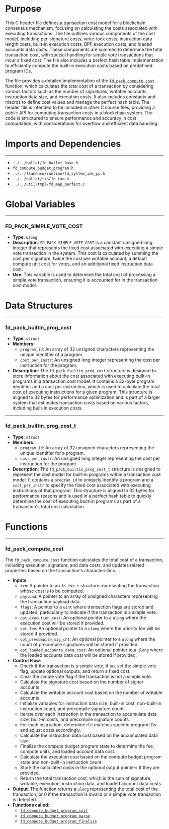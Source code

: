 # Purpose
This C header file defines a transaction cost model for a blockchain consensus mechanism, focusing on calculating the costs associated with executing transactions. The file outlines various components of the cost model, including per-signature costs, write-lock costs, instruction data length costs, built-in execution costs, BPF execution costs, and loaded accounts data costs. These components are summed to determine the total transaction cost, with special handling for simple vote transactions that incur a fixed cost. The file also includes a perfect hash table implementation to efficiently compute the built-in execution costs based on predefined program IDs.

The file provides a detailed implementation of the [`fd_pack_compute_cost`](#fd_pack_compute_cost) function, which calculates the total cost of a transaction by considering various factors such as the number of signatures, writable accounts, instruction data size, and execution costs. It also includes constants and macros to define cost values and manage the perfect hash table. The header file is intended to be included in other C source files, providing a public API for computing transaction costs in a blockchain system. The code is structured to ensure performance and accuracy in cost computation, with considerations for overflow and efficient data handling.
# Imports and Dependencies

---
- `../../ballet/fd_ballet_base.h`
- `fd_compute_budget_program.h`
- `../../flamenco/runtime/fd_system_ids_pp.h`
- `../../ballet/txn/fd_txn.h`
- `../../util/tmpl/fd_map_perfect.c`


# Global Variables

---
### FD\_PACK\_SIMPLE\_VOTE\_COST
- **Type**: `ulong`
- **Description**: `FD_PACK_SIMPLE_VOTE_COST` is a constant unsigned long integer that represents the fixed cost associated with executing a simple vote transaction in the system. This cost is calculated by summing the cost per signature, twice the cost per writable account, a default compute unit cost for votes, and an additional fixed instruction data cost.
- **Use**: This variable is used to determine the total cost of processing a simple vote transaction, ensuring it is accounted for in the transaction cost model.


# Data Structures

---
### fd\_pack\_builtin\_prog\_cost
- **Type**: `struct`
- **Members**:
    - `program_id`: An array of 32 unsigned characters representing the unique identifier of a program.
    - `cost_per_instr`: An unsigned long integer representing the cost per instruction for the program.
- **Description**: The `fd_pack_builtin_prog_cost` structure is designed to store information about the cost associated with executing built-in programs in a transaction cost model. It contains a 32-byte program identifier and a cost per instruction, which is used to calculate the total cost of executing instructions for a given program. This structure is aligned to 32 bytes for performance optimization and is part of a larger system that estimates transaction costs based on various factors, including built-in execution costs.


---
### fd\_pack\_builtin\_prog\_cost\_t
- **Type**: `struct`
- **Members**:
    - `program_id`: An array of 32 unsigned characters representing the unique identifier for a program.
    - `cost_per_instr`: An unsigned long integer representing the cost per instruction for the program.
- **Description**: The `fd_pack_builtin_prog_cost_t` structure is designed to represent the cost model for built-in programs within a transaction cost model. It contains a `program_id` to uniquely identify a program and a `cost_per_instr` to specify the fixed cost associated with executing instructions of that program. This structure is aligned to 32 bytes for performance reasons and is used in a perfect hash table to quickly determine the cost of executing built-in programs as part of a transaction's total cost calculation.


# Functions

---
### fd\_pack\_compute\_cost<!-- {{#callable:fd_pack_compute_cost}} -->
The `fd_pack_compute_cost` function calculates the total cost of a transaction, including execution, signature, and data costs, and updates related properties based on the transaction's characteristics.
- **Inputs**:
    - `txn`: A pointer to an `fd_txn_t` structure representing the transaction whose cost is to be computed.
    - `payload`: A pointer to an array of unsigned characters representing the transaction payload data.
    - `flags`: A pointer to a `uint` where transaction flags are stored and updated, particularly to indicate if the transaction is a simple vote.
    - `opt_execution_cost`: An optional pointer to a `ulong` where the execution cost will be stored if provided.
    - `opt_fee`: An optional pointer to a `ulong` where the priority fee will be stored if provided.
    - `opt_precompile_sig_cnt`: An optional pointer to a `ulong` where the count of precompile signatures will be stored if provided.
    - `opt_loaded_accounts_data_cost`: An optional pointer to a `ulong` where the loaded accounts data cost will be stored if provided.
- **Control Flow**:
    - Check if the transaction is a simple vote; if so, set the simple vote flag, update optional outputs, and return a fixed cost.
    - Clear the simple vote flag if the transaction is not a simple vote.
    - Calculate the signature cost based on the number of signer accounts.
    - Calculate the writable account cost based on the number of writable accounts.
    - Initialize variables for instruction data size, built-in cost, non-built-in instruction count, and precompile signature count.
    - Iterate over each instruction in the transaction to accumulate data size, built-in costs, and precompile signature counts.
    - For each instruction, determine if it matches specific program IDs and adjust costs accordingly.
    - Calculate the instruction data cost based on the accumulated data size.
    - Finalize the compute budget program state to determine the fee, compute units, and loaded account data cost.
    - Calculate the execution cost based on the compute budget program state and non-built-in instruction count.
    - Store the calculated costs in the optional output pointers if they are provided.
    - Return the total transaction cost, which is the sum of signature, writable, execution, instruction data, and loaded account data costs.
- **Output**: The function returns a `ulong` representing the total cost of the transaction, or 0 if the transaction is invalid or a simple vote transaction is detected.
- **Functions called**:
    - [`fd_compute_budget_program_init`](fd_compute_budget_program.h.driver.md#fd_compute_budget_program_init)
    - [`fd_compute_budget_program_parse`](fd_compute_budget_program.h.driver.md#fd_compute_budget_program_parse)
    - [`fd_compute_budget_program_finalize`](fd_compute_budget_program.h.driver.md#fd_compute_budget_program_finalize)


